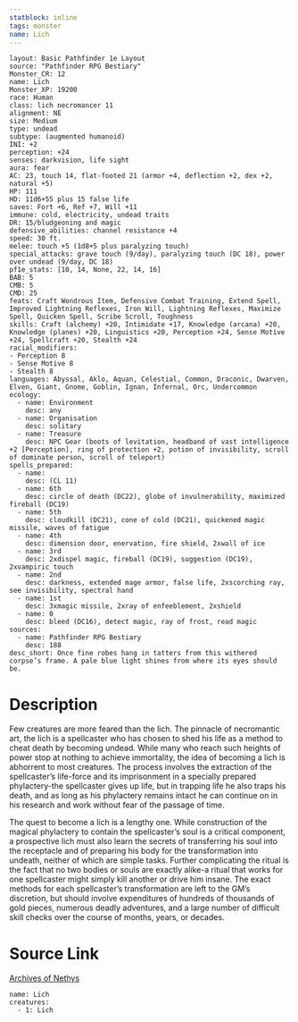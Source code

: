 ```yaml
---
statblock: inline
tags: monster
name: Lich
---
```

```statblock
layout: Basic Pathfinder 1e Layout
source: "Pathfinder RPG Bestiary"
Monster_CR: 12
name: Lich
Monster_XP: 19200
race: Human
class: lich necromancer 11
alignment: NE
size: Medium
type: undead
subtype: (augmented humanoid)
INI: +2
perception: +24
senses: darkvision, life sight
aura: fear
AC: 23, touch 14, flat-footed 21 (armor +4, deflection +2, dex +2, natural +5)
HP: 111
HD: 11d6+55 plus 15 false life
saves: Fort +6, Ref +7, Will +11
immune: cold, electricity, undead traits
DR: 15/bludgeoning and magic
defensive_abilities: channel resistance +4
speed: 30 ft.
melee: touch +5 (1d8+5 plus paralyzing touch)
special_attacks: grave touch (9/day), paralyzing touch (DC 18), power over undead (9/day, DC 18)
pf1e_stats: [10, 14, None, 22, 14, 16]
BAB: 5
CMB: 5
CMD: 25
feats: Craft Wondrous Item, Defensive Combat Training, Extend Spell, Improved Lightning Reflexes, Iron Will, Lightning Reflexes, Maximize Spell, Quicken Spell, Scribe Scroll, Toughness
skills: Craft (alchemy) +20, Intimidate +17, Knowledge (arcana) +20, Knowledge (planes) +20, Linguistics +20, Perception +24, Sense Motive +24, Spellcraft +20, Stealth +24
racial_modifiers:
- Perception 8
- Sense Motive 8
- Stealth 8
languages: Abyssal, Aklo, Aquan, Celestial, Common, Draconic, Dwarven, Elven, Giant, Gnome, Goblin, Ignan, Infernal, Orc, Undercommon
ecology:
  - name: Environment
    desc: any
  - name: Organisation
    desc: solitary
  - name: Treasure
    desc: NPC Gear (boots of levitation, headband of vast intelligence +2 [Perception], ring of protection +2, potion of invisibility, scroll of dominate person, scroll of teleport)
spells_prepared:
  - name:
    desc: (CL 11)
  - name: 6th
    desc: circle of death (DC22), globe of invulnerability, maximized fireball (DC19)
  - name: 5th
    desc: cloudkill (DC21), cone of cold (DC21), quickened magic missile, waves of fatigue
  - name: 4th
    desc: dimension door, enervation, fire shield, 2xwall of ice
  - name: 3rd
    desc: 2xdispel magic, fireball (DC19), suggestion (DC19), 2xvampiric touch
  - name: 2nd
    desc: darkness, extended mage armor, false life, 2xscorching ray, see invisibility, spectral hand
  - name: 1st
    desc: 3xmagic missile, 2xray of enfeeblement, 2xshield
  - name: 0
    desc: bleed (DC16), detect magic, ray of frost, read magic
sources:
  - name: Pathfinder RPG Bestiary
    desc: 188
desc_short: Once fine robes hang in tatters from this withered corpse’s frame. A pale blue light shines from where its eyes should be.
```
# Description
Few creatures are more feared than the lich. The pinnacle of necromantic art, the lich is a spellcaster who has chosen to shed his life as a method to cheat death by becoming undead. While many who reach such heights of power stop at nothing to achieve immortality, the idea of becoming a lich is abhorrent to most creatures. The process involves the extraction of the spellcaster’s life-force and its imprisonment in a specially prepared phylactery-the spellcaster gives up life, but in trapping life he also traps his death, and as long as his phylactery remains intact he can continue on in his research and work without fear of the passage of time.

The quest to become a lich is a lengthy one. While construction of the magical phylactery to contain the spellcaster’s soul is a critical component, a prospective lich must also learn the secrets of transferring his soul into the receptacle and of preparing his body for the transformation into undeath, neither of which are simple tasks. Further complicating the ritual is the fact that no two bodies or souls are exactly alike-a ritual that works for one spellcaster might simply kill another or drive him insane. The exact methods for each spellcaster’s transformation are left to the GM’s discretion, but should involve expenditures of hundreds of thousands of gold pieces, numerous deadly adventures, and a large number of difficult skill checks over the course of months, years, or decades.
# Source Link
[Archives of Nethys](https://aonprd.com/MonsterDisplay.aspx?ItemName=Lich)
```encounter-table
name: Lich
creatures:
  - 1: Lich
```
